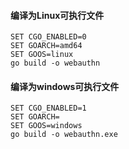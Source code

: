 #### 编译为Linux可执行文件

```
SET CGO_ENABLED=0
SET GOARCH=amd64
SET GOOS=linux
go build -o webauthn

```

#### 编译为windows可执行文件

```
SET CGO_ENABLED=1
SET GOARCH=
SET GOOS=windows
go build -o webauthn.exe

```
